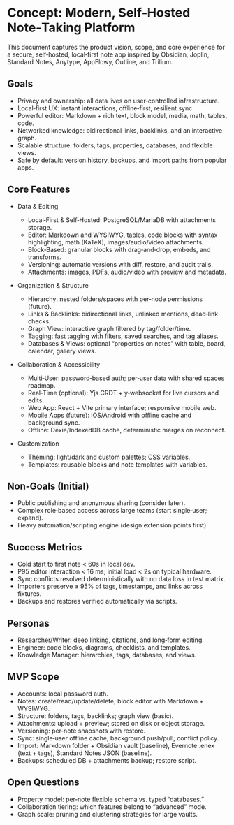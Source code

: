 # Concept: Modern, Self‑Hosted Note‑Taking Platform

This document captures the product vision, scope, and core experience for a secure, self‑hosted, local‑first note app inspired by Obsidian, Joplin, Standard Notes, Anytype, AppFlowy, Outline, and Trilium.

## Goals

- Privacy and ownership: all data lives on user‑controlled infrastructure.
- Local‑first UX: instant interactions, offline‑first, resilient sync.
- Powerful editor: Markdown + rich text, block model, media, math, tables, code.
- Networked knowledge: bidirectional links, backlinks, and an interactive graph.
- Scalable structure: folders, tags, properties, databases, and flexible views.
- Safe by default: version history, backups, and import paths from popular apps.

## Core Features

- Data & Editing
  - Local‑First & Self‑Hosted: PostgreSQL/MariaDB with attachments storage.
  - Editor: Markdown and WYSIWYG, tables, code blocks with syntax highlighting, math (KaTeX), images/audio/video attachments.
  - Block‑Based: granular blocks with drag‑and‑drop, embeds, and transforms.
  - Versioning: automatic versions with diff, restore, and audit trails.
  - Attachments: images, PDFs, audio/video with preview and metadata.

- Organization & Structure
  - Hierarchy: nested folders/spaces with per‑node permissions (future).
  - Links & Backlinks: bidirectional links, unlinked mentions, dead‑link checks.
  - Graph View: interactive graph filtered by tag/folder/time.
  - Tagging: fast tagging with filters, saved searches, and tag aliases.
  - Databases & Views: optional “properties on notes” with table, board, calendar, gallery views.

- Collaboration & Accessibility
  - Multi‑User: password‑based auth; per‑user data with shared spaces roadmap.
  - Real‑Time (optional): Yjs CRDT + y‑websocket for live cursors and edits.
  - Web App: React + Vite primary interface; responsive mobile web.
  - Mobile Apps (future): iOS/Android with offline cache and background sync.
  - Offline: Dexie/IndexedDB cache, deterministic merges on reconnect.

- Customization
  - Theming: light/dark and custom palettes; CSS variables.
  - Templates: reusable blocks and note templates with variables.

## Non‑Goals (Initial)

- Public publishing and anonymous sharing (consider later).
- Complex role‑based access across large teams (start single‑user; expand).
- Heavy automation/scripting engine (design extension points first).

## Success Metrics

- Cold start to first note < 60s in local dev.
- P95 editor interaction < 16 ms; initial load < 2s on typical hardware.
- Sync conflicts resolved deterministically with no data loss in test matrix.
- Importers preserve ≥ 95% of tags, timestamps, and links across fixtures.
- Backups and restores verified automatically via scripts.

## Personas

- Researcher/Writer: deep linking, citations, and long‑form editing.
- Engineer: code blocks, diagrams, checklists, and templates.
- Knowledge Manager: hierarchies, tags, databases, and views.

## MVP Scope

- Accounts: local password auth.
- Notes: create/read/update/delete; block editor with Markdown + WYSIWYG.
- Structure: folders, tags, backlinks; graph view (basic).
- Attachments: upload + preview; stored on disk or object storage.
- Versioning: per‑note snapshots with restore.
- Sync: single‑user offline cache; background push/pull; conflict policy.
- Import: Markdown folder + Obsidian vault (baseline), Evernote .enex (text + tags), Standard Notes JSON (baseline).
- Backups: scheduled DB + attachments backup; restore script.

## Open Questions

- Property model: per‑note flexible schema vs. typed “databases.”
- Collaboration tiering: which features belong to “advanced” mode.
- Graph scale: pruning and clustering strategies for large vaults.


